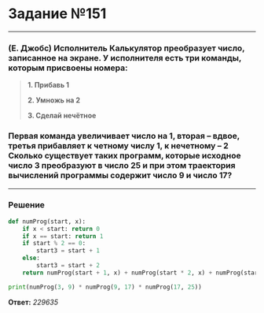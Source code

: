 # Задание №151

---

### (Е. Джобс) Исполнитель Калькулятор преобразует число, записанное на экране. У исполнителя есть три команды, которым присвоены номера:
> **1. Прибавь 1**
> 
> **2. Умножь на 2**
> 
> **3. Сделай нечётное**

### Первая команда увеличивает число на 1, вторая – вдвое, третья прибавляет к четному числу 1, к нечетному – 2 Сколько существует таких программ, которые исходное число 3 преобразуют в число 25 и при этом траектория вычислений программы содержит число 9 и число 17?

---

### Решение

```python
def numProg(start, x):
    if x < start: return 0
    if x == start: return 1
    if start % 2 == 0:
        start3 = start + 1
    else:
        start3 = start + 2
    return numProg(start + 1, x) + numProg(start * 2, x) + numProg(start3, x)

print(numProg(3, 9) * numProg(9, 17) * numProg(17, 25))
```

**Ответ:** _229635_